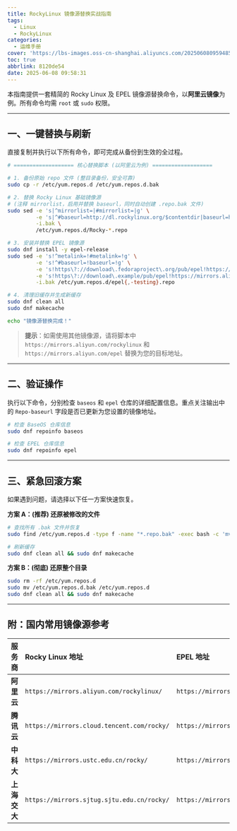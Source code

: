 ```yaml
---
title: RockyLinux 镜像源替换实战指南
tags:
  - Linux
  - RockyLinux
categories:
  - 运维手册
cover: 'https://lbs-images.oss-cn-shanghai.aliyuncs.com/20250608095948532.png'
toc: true
abbrlink: 8120de54
date: 2025-06-08 09:58:31
---
```


本指南提供一套精简的 Rocky Linux 及 EPEL 镜像源替换命令，以**阿里云镜像**为例。所有命令均需 `root` 或 `sudo` 权限。

<!-- more -->

---

## 一、一键替换与刷新

直接复制并执行以下所有命令，即可完成从备份到生效的全过程。

```bash
# =================== 核心替换脚本 (以阿里云为例) ===================

# 1. 备份原始 repo 文件 (整目录备份，安全可靠)
sudo cp -r /etc/yum.repos.d /etc/yum.repos.d.bak

# 2. 替换 Rocky Linux 基础镜像源
# (注释 mirrorlist，启用并替换 baseurl，同时自动创建 .repo.bak 文件)
sudo sed -e 's|^mirrorlist=|#mirrorlist=|g' \
         -e 's|^#baseurl=http://dl.rockylinux.org/$contentdir|baseurl=https://mirrors.aliyun.com/rockylinux|g' \
         -i.bak \
         /etc/yum.repos.d/Rocky-*.repo

# 3. 安装并替换 EPEL 镜像源
sudo dnf install -y epel-release
sudo sed -e 's!^metalink=!#metalink=!g' \
         -e 's!^#baseurl=!baseurl=!g' \
         -e 's!https\?://download\.fedoraproject\.org/pub/epel!https://mirrors.aliyun.com/epel!g' \
         -e 's!https\?://download\.example/pub/epel!https://mirrors.aliyun.com/epel!g' \
         -i.bak /etc/yum.repos.d/epel{,-testing}.repo

# 4. 清理旧缓存并生成新缓存
sudo dnf clean all
sudo dnf makecache

echo "镜像源替换完成！"
```

> **提示**：如需使用其他镜像源，请将脚本中 `https://mirrors.aliyun.com/rockylinux` 和 `https://mirrors.aliyun.com/epel` 替换为您的目标地址。

---

## 二、验证操作

执行以下命令，分别检查 `baseos` 和 `epel` 仓库的详细配置信息。重点关注输出中的 `Repo-baseurl` 字段是否已更新为您设置的镜像地址。

```bash
# 检查 BaseOS 仓库信息
sudo dnf repoinfo baseos

# 检查 EPEL 仓库信息
sudo dnf repoinfo epel
```

---

## 三、紧急回滚方案

如果遇到问题，请选择以下任一方案快速恢复。

**方案 A：(推荐) 还原被修改的文件**
```bash
# 查找所有 .bak 文件并恢复
sudo find /etc/yum.repos.d -type f -name "*.repo.bak" -exec bash -c 'mv "$1" "${1%.bak}"' _ {} \;

# 刷新缓存
sudo dnf clean all && sudo dnf makecache
```

**方案 B：(彻底) 还原整个目录**
```bash
sudo rm -rf /etc/yum.repos.d
sudo mv /etc/yum.repos.d.bak /etc/yum.repos.d
sudo dnf clean all && sudo dnf makecache
```

---

## 附：国内常用镜像源参考

| 服务商 | Rocky Linux 地址                            | EPEL 地址                                  |
| :----- | :------------------------------------------ | :----------------------------------------- |
| **阿里云** | `https://mirrors.aliyun.com/rockylinux/`    | `https://mirrors.aliyun.com/epel/`         |
| **腾讯云** | `https://mirrors.cloud.tencent.com/rocky/` | `https://mirrors.cloud.tencent.com/epel/`  |
| **中科大** | `https://mirrors.ustc.edu.cn/rocky/`        | `https://mirrors.ustc.edu.cn/epel/`        |
| **上海交大**| `https://mirrors.sjtug.sjtu.edu.cn/rocky/`  | `https://mirrors.sjtug.sjtu.edu.cn/epel/`  |